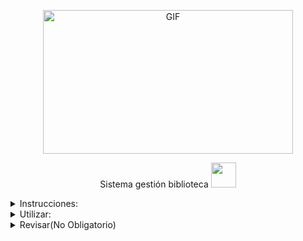 <div align="center">
<p><img src="https://acegif.com/wp-content/gif/outerspace-51.gif" alt="GIF" width="400" height="230"></p><p><a 

<summary>Sistema gestión biblioteca <img src="https://cbsnews1.cbsistatic.com/hub/i/2017/10/17/b34c14c8-750e-4afa-838d-ba9da0a3b042/171016-nasa-gravitational-waves-article.gif" width="40px"></summary>

<div align="left">
 <details><summary>Instrucciones:</summary>
<summary> Dibuje el diagrama de clases UML basado en la descripción dada.
<summary> Asegúrate de incluir todas las relaciones y características.
<summary>Considera los modificadores de acceso apropiados para cada atributo y método.
 </details>
 <details><summary>Utilizar:</summary>
<summary>Clases, clases abstractas, interfaces
<summary>Atributos,  métodos para las clases
<summary>Asociaciones, agregaciones, composiciones, realizaciones, dependencias, herencias
<summary>Incluir -atributos y/o metodos estáticos
<summary>Implementar en java
</details>
<details><summary>Revisar(No Obligatorio)</summary>
<summary>Un puntito por el exfuerzo Inge :D
 </details>

